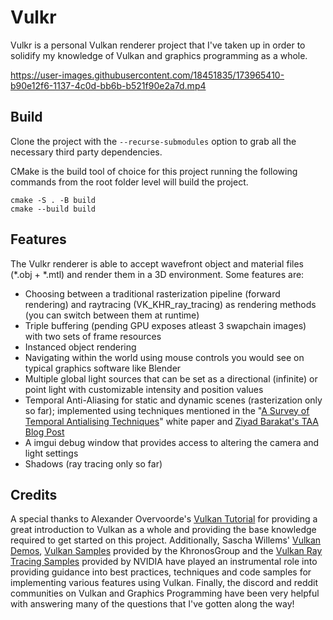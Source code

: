 # Vulkr

Vulkr is a personal Vulkan renderer project that I've taken up in order to solidify my knowledge of Vulkan and graphics programming as a whole.

https://user-images.githubusercontent.com/18451835/173965410-b90e12f6-1137-4c0d-bb6b-b521f90e2a7d.mp4

## Build
Clone the project with the `--recurse-submodules` option to grab all the necessary third party dependencies.

CMake is the build tool of choice for this project running the following commands from the root folder level will build the project.
```
cmake -S . -B build
cmake --build build
```

## Features
The Vulkr renderer is able to accept wavefront object and material files (*.obj + *.mtl) and render them in a 3D environment. Some features are:
- Choosing between a traditional rasterization pipeline (forward rendering) and raytracing (VK_KHR_ray_tracing) as rendering methods (you can switch between them at runtime)
- Triple buffering (pending GPU exposes atleast 3 swapchain images) with two sets of frame resources
- Instanced object rendering
- Navigating within the world using mouse controls you would see on typical graphics software like Blender
- Multiple global light sources that can be set as a directional (infinite) or point light with customizable intensity and position values
- Temporal Anti-Aliasing for static and dynamic scenes (rasterization only so far); implemented using techniques mentioned in the "[A Survey of Temporal Antialising Techniques](http://behindthepixels.io/assets/files/TemporalAA.pdf)" white paper and [Ziyad Barakat's TAA Blog Post](https://ziyadbarakat.wordpress.com/2020/07/28/temporal-anti-aliasing-step-by-step/)
- A imgui debug window that provides access to altering the camera and light settings
- Shadows (ray tracing only so far)

## Credits
A special thanks to Alexander Overvoorde's [Vulkan Tutorial](https://vulkan-tutorial.com/) for providing a great introduction to Vulkan as a whole and providing the base knowledge required to get started on this project. Additionally, Sascha Willems' [Vulkan Demos](https://github.com/SaschaWillems/Vulkan), [Vulkan Samples](https://github.com/KhronosGroup/Vulkan-Samples) provided by the KhronosGroup and the [Vulkan Ray Tracing Samples](https://github.com/nvpro-samples/vk_raytracing_tutorial_KHR) provided by NVIDIA have played an instrumental role into providing guidance into best practices, techniques and code samples for implementing various features using Vulkan. Finally, the discord and reddit communities on Vulkan and Graphics Programming have been very helpful with answering many of the questions that I've gotten along the way!
